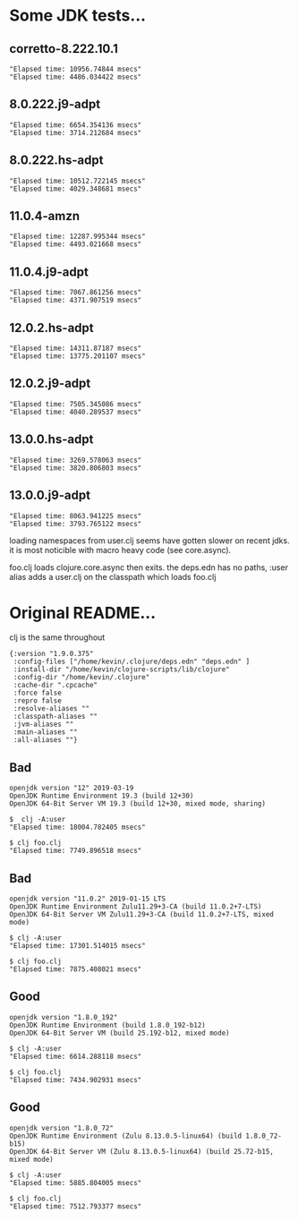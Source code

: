 # Some JDK tests...

## corretto-8.222.10.1

```
"Elapsed time: 10956.74844 msecs"
"Elapsed time: 4486.034422 msecs"
```

## 8.0.222.j9-adpt

```
"Elapsed time: 6654.354136 msecs"
"Elapsed time: 3714.212684 msecs"
```

## 8.0.222.hs-adpt

```
"Elapsed time: 10512.722145 msecs"
"Elapsed time: 4029.348681 msecs"
```

## 11.0.4-amzn

```
"Elapsed time: 12287.995344 msecs"
"Elapsed time: 4493.021668 msecs"
```

## 11.0.4.j9-adpt

```
"Elapsed time: 7067.861256 msecs"
"Elapsed time: 4371.907519 msecs"
```

## 12.0.2.hs-adpt

```
"Elapsed time: 14311.87187 msecs"
"Elapsed time: 13775.201107 msecs"
```

## 12.0.2.j9-adpt

```
"Elapsed time: 7505.345086 msecs"
"Elapsed time: 4040.289537 msecs"
```

## 13.0.0.hs-adpt

```
"Elapsed time: 3269.578063 msecs"
"Elapsed time: 3820.806803 msecs"
```

## 13.0.0.j9-adpt

```
"Elapsed time: 8063.941225 msecs"
"Elapsed time: 3793.765122 msecs"
```
loading namespaces from user.clj seems have gotten slower on recent
jdks. it is most noticible with macro heavy code (see core.async).

foo.clj loads clojure.core.async then exits. the deps.edn has no
paths, :user alias adds a user.clj on the classpath which loads
foo.clj

# Original README...

clj is the same throughout

```
{:version "1.9.0.375"
 :config-files ["/home/kevin/.clojure/deps.edn" "deps.edn" ]
 :install-dir "/home/kevin/clojure-scripts/lib/clojure"
 :config-dir "/home/kevin/.clojure"
 :cache-dir ".cpcache"
 :force false
 :repro false
 :resolve-aliases ""
 :classpath-aliases ""
 :jvm-aliases ""
 :main-aliases ""
 :all-aliases ""}
```

## Bad

```
openjdk version "12" 2019-03-19
OpenJDK Runtime Environment 19.3 (build 12+30)
OpenJDK 64-Bit Server VM 19.3 (build 12+30, mixed mode, sharing)
```

```
$  clj -A:user                           
"Elapsed time: 18004.782405 msecs"
```

```
$ clj foo.clj                           
"Elapsed time: 7749.896518 msecs"
```

## Bad

```
openjdk version "11.0.2" 2019-01-15 LTS
OpenJDK Runtime Environment Zulu11.29+3-CA (build 11.0.2+7-LTS)
OpenJDK 64-Bit Server VM Zulu11.29+3-CA (build 11.0.2+7-LTS, mixed mode)
```

```
$ clj -A:user                           
"Elapsed time: 17301.514015 msecs"
```

```
$ clj foo.clj                           
"Elapsed time: 7875.408021 msecs"
```

## Good

```
openjdk version "1.8.0_192"
OpenJDK Runtime Environment (build 1.8.0_192-b12)
OpenJDK 64-Bit Server VM (build 25.192-b12, mixed mode)
```

```
$ clj -A:user                           
"Elapsed time: 6614.288118 msecs"
```

```
$ clj foo.clj                           
"Elapsed time: 7434.902931 msecs"
```

## Good

```
openjdk version "1.8.0_72"
OpenJDK Runtime Environment (Zulu 8.13.0.5-linux64) (build 1.8.0_72-b15)
OpenJDK 64-Bit Server VM (Zulu 8.13.0.5-linux64) (build 25.72-b15, mixed mode)
```

```
$ clj -A:user                           
"Elapsed time: 5885.804005 msecs"
```

```
$ clj foo.clj                           
"Elapsed time: 7512.793377 msecs"
```
